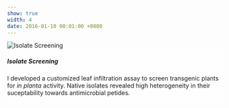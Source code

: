 ```yaml
---
show: true
width: 4
date: 2016-01-10 00:01:00 +0800
---
```

<div>
   <img data-src="{{ 'assets/images/photos/pathogenassay.jpg' | relative_url }}" class="lazy w-100 rounded" src="{{ '/assets/images/empty_300x200.png' | relative_url }}" data-toggle="tooltip" data-placement="top" title="Isolate Screening">
  <div class="card-img-overlay" style="overflow: scroll; background: rgb(255,255,255,0.5)">
    <h5 class="card-title">Isolate Screening</h5>
    <p class="card-text">
      I developed a customized leaf infiltration assay to screen transgenic plants for <i>in planta</i> activity. Native isolates revealed high heterogeneity in their suceptability towards antimicrobial petides.
    </p>
     </div>
</div>

